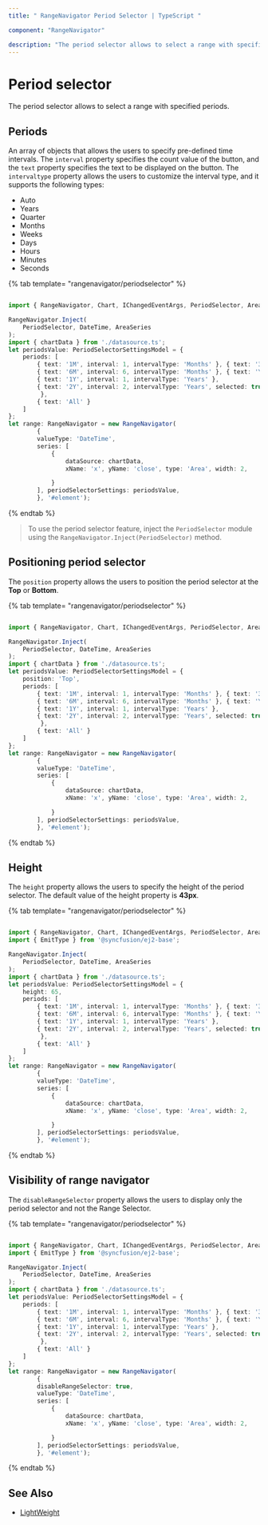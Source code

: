 ```yaml
---
title: " RangeNavigator Period Selector | TypeScript "

component: "RangeNavigator"

description: "The period selector allows to select a range with specified periods."
---
```


# Period selector

The period selector allows to select a range with specified periods.

## Periods

An array of objects that allows the users to specify pre-defined time intervals. The `interval` property specifies the count value of the button, and the `text` property specifies the text to be displayed on the button. The `intervaltype` property allows the users to customize the interval type, and it supports the following types:

* Auto
* Years
* Quarter
* Months
* Weeks
* Days
* Hours
* Minutes
* Seconds

{% tab template= "rangenavigator/periodselector" %}

```typescript

import { RangeNavigator, Chart, IChangedEventArgs, PeriodSelector, AreaSeries, DateTime, PeriodSelectorSettingsModel } from '@syncfusion/ej2-charts';

RangeNavigator.Inject(
    PeriodSelector, DateTime, AreaSeries
);
import { chartData } from './datasource.ts';
let periodsValue: PeriodSelectorSettingsModel = {
    periods: [
        { text: '1M', interval: 1, intervalType: 'Months' }, { text: '3M', interval: 3, intervalType: 'Months' },
        { text: '6M', interval: 6, intervalType: 'Months' }, { text: 'YTD' },
        { text: '1Y', interval: 1, intervalType: 'Years' },
        { text: '2Y', interval: 2, intervalType: 'Years', selected: true
         },
        { text: 'All' }
    ]
};
let range: RangeNavigator = new RangeNavigator(
        {
        valueType: 'DateTime',
        series: [
            {
                dataSource: chartData,
                xName: 'x', yName: 'close', type: 'Area', width: 2,

            }
        ], periodSelectorSettings: periodsValue,
        }, '#element');
```

{% endtab %}

>To use the period selector feature, inject the `PeriodSelector` module using the `RangeNavigator.Inject(PeriodSelector)` method.

## Positioning period selector

The `position` property allows the users to position the period selector at the **Top** or **Bottom**.

{% tab template= "rangenavigator/periodselector" %}

```typescript

import { RangeNavigator, Chart, IChangedEventArgs, PeriodSelector, AreaSeries, DateTime, PeriodSelectorSettingsModel } from '@syncfusion/ej2-charts';

RangeNavigator.Inject(
    PeriodSelector, DateTime, AreaSeries
);
import { chartData } from './datasource.ts';
let periodsValue: PeriodSelectorSettingsModel = {
    position: 'Top',
    periods: [
        { text: '1M', interval: 1, intervalType: 'Months' }, { text: '3M', interval: 3, intervalType: 'Months' },
        { text: '6M', interval: 6, intervalType: 'Months' }, { text: 'YTD' },
        { text: '1Y', interval: 1, intervalType: 'Years' },
        { text: '2Y', interval: 2, intervalType: 'Years', selected: true
         },
        { text: 'All' }
    ]
};
let range: RangeNavigator = new RangeNavigator(
        {
        valueType: 'DateTime',
        series: [
            {
                dataSource: chartData,
                xName: 'x', yName: 'close', type: 'Area', width: 2,

            }
        ], periodSelectorSettings: periodsValue,
        }, '#element');
```

{% endtab %}

## Height

The `height` property allows the users to specify the height of the period selector. The default value of the height property is **43px**.

{% tab template= "rangenavigator/periodselector" %}

```typescript

import { RangeNavigator, Chart, IChangedEventArgs, PeriodSelector, AreaSeries, DateTime, PeriodSelectorSettingsModel } from '@syncfusion/ej2-charts';
import { EmitType } from '@syncfusion/ej2-base';

RangeNavigator.Inject(
    PeriodSelector, DateTime, AreaSeries
);
import { chartData } from './datasource.ts';
let periodsValue: PeriodSelectorSettingsModel = {
    height: 65,
    periods: [
        { text: '1M', interval: 1, intervalType: 'Months' }, { text: '3M', interval: 3, intervalType: 'Months' },
        { text: '6M', interval: 6, intervalType: 'Months' }, { text: 'YTD' },
        { text: '1Y', interval: 1, intervalType: 'Years' },
        { text: '2Y', interval: 2, intervalType: 'Years', selected: true
         },
        { text: 'All' }
    ]
};
let range: RangeNavigator = new RangeNavigator(
        {
        valueType: 'DateTime',
        series: [
            {
                dataSource: chartData,
                xName: 'x', yName: 'close', type: 'Area', width: 2,

            }
        ], periodSelectorSettings: periodsValue,
        }, '#element');
```

{% endtab %}

## Visibility of range navigator

The `disableRangeSelector` property allows the users to display only the period selector and not the Range Selector.

{% tab template= "rangenavigator/periodselector" %}

```typescript

import { RangeNavigator, Chart, IChangedEventArgs, PeriodSelector, AreaSeries, DateTime, PeriodSelectorSettingsModel } from '@syncfusion/ej2-charts';
import { EmitType } from '@syncfusion/ej2-base';

RangeNavigator.Inject(
    PeriodSelector, DateTime, AreaSeries
);
import { chartData } from './datasource.ts';
let periodsValue: PeriodSelectorSettingsModel = {
    periods: [
        { text: '1M', interval: 1, intervalType: 'Months' }, { text: '3M', interval: 3, intervalType: 'Months' },
        { text: '6M', interval: 6, intervalType: 'Months' }, { text: 'YTD' },
        { text: '1Y', interval: 1, intervalType: 'Years' },
        { text: '2Y', interval: 2, intervalType: 'Years', selected: true
         },
        { text: 'All' }
    ]
};
let range: RangeNavigator = new RangeNavigator(
        {
        disableRangeSelector: true,
        valueType: 'DateTime',
        series: [
            {
                dataSource: chartData,
                xName: 'x', yName: 'close', type: 'Area', width: 2,

            }
        ], periodSelectorSettings: periodsValue,
        }, '#element');
```

{% endtab %}

## See Also

* [LightWeight](./lightweight/)